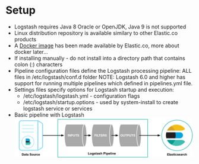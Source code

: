 # Setup #

* Logstash requires Java 8 Oracle or OpenJDK, Java 9 is not supported
* Linux distribution repository is available similary to other Elastic.co products
* A [Docker image](https://www.elastic.co/guide/en/logstash/current/docker.html) has been made available by Elastic.co, more about docker later...
* If installing manually - do not install into a directory path that contains colon (:) characters
* Pipeline configuration files define the Logstash processing pipeline: ALL files in /etc/logstash/conf.d folder
NOTE: Logstash 6.0 and higher has support for running multiple pipelines which defined in pipelines.yml file.
* Settings files specify options for Logstash startup and execution:
    * /etc/logstash/logstash.yml - configuration flags
    * /etc/logstash/startup.options - used by system-install to create logstash service or services
* Basic pipeline with Logstash
![Basic Pipeline](../../media/basic_logstash_pipeline.png)
